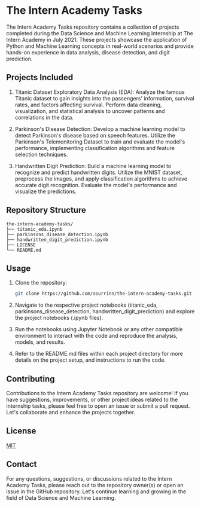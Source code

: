 # The Intern Academy Tasks

The Intern Academy Tasks repository contains a collection of projects completed during the Data Science and Machine Learning Internship at The Intern Academy in July 2021. These projects showcase the application of Python and Machine Learning concepts in real-world scenarios and provide hands-on experience in data analysis, disease detection, and digit prediction.

## Projects Included

1. Titanic Dataset Exploratory Data Analysis (EDA): Analyze the famous Titanic dataset to gain insights into the passengers' information, survival rates, and factors affecting survival. Perform data cleaning, visualization, and statistical analysis to uncover patterns and correlations in the data.

2. Parkinson's Disease Detection: Develop a machine learning model to detect Parkinson's disease based on speech features. Utilize the Parkinson's Telemonitoring Dataset to train and evaluate the model's performance, implementing classification algorithms and feature selection techniques.

3. Handwritten Digit Prediction: Build a machine learning model to recognize and predict handwritten digits. Utilize the MNIST dataset, preprocess the images, and apply classification algorithms to achieve accurate digit recognition. Evaluate the model's performance and visualize the predictions.

## Repository Structure

```
the-intern-academy-tasks/
├── titanic_eda.ipynb
├── parkinsons_disease_detection.ipynb
├── handwritten_digit_prediction.ipynb
├── LICENSE
└── README.md
```

## Usage

1. Clone the repository:

   ```bash
   git clone https://github.com/sourrinn/the-intern-academy-tasks.git
   ```

2. Navigate to the respective project notebooks (titanic_eda, parkinsons_disease_detection, handwritten_digit_prediction) and explore the project notebooks (.ipynb files).

3. Run the notebooks using Jupyter Notebook or any other compatible environment to interact with the code and reproduce the analysis, models, and results.

4. Refer to the README.md files within each project directory for more details on the project setup, and instructions to run the code.

## Contributing

Contributions to the Intern Academy Tasks repository are welcome! If you have suggestions, improvements, or other project ideas related to the internship tasks, please feel free to open an issue or submit a pull request. Let's collaborate and enhance the projects together.

## License

[MIT](https://github.com/sourrinn/the-intern-academy-tasks/blob/main/LICENSE)

## Contact

For any questions, suggestions, or discussions related to the Intern Academy Tasks, please reach out to the repository owner(s) or open an issue in the GitHub repository. Let's continue learning and growing in the field of Data Science and Machine Learning.
